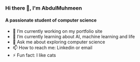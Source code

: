 ### Hi there 👋, I'm AbdulMuhmeen
#### A passionate student of computer science

- 🔭 I’m currently working on my portfolio site
- 🌱 I’m currently learning about AI, machine learning and life
- 💬 Ask me about exploring computer science
- 📫 How to reach me: Linkedin or email
- ⚡ Fun fact: I like cats

<!--
**AMuh2020/AMuh2020** is a ✨ _special_ ✨ repository because its `README.md` (this file) appears on your GitHub profile.

Here are some ideas to get you started:

- 🔭 I’m currently working on ...
- 🌱 I’m currently learning ...
- 👯 I’m looking to collaborate on ...
- 🤔 I’m looking for help with ...
- 💬 Ask me about ...
- 📫 How to reach me: ...
- 😄 Pronouns: ...
- ⚡ Fun fact: ...

- 🛠️ I'm currently maintaining a personal project of mine, amaltools.com (please visit)
-->
